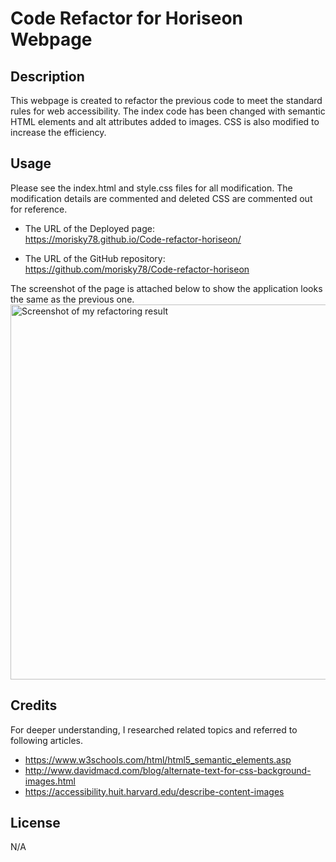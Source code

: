 # Code Refactor for Horiseon Webpage

## Description

This webpage is created to refactor the previous code to meet the standard rules for web accessibility. The index code has been changed with semantic HTML elements and alt attributes added to images. CSS is also modified to increase the efficiency.

## Usage

Please see the index.html and style.css files for all modification. 
The modification details are commented and deleted CSS are commented out for reference.

- The URL of the Deployed page:  
https://morisky78.github.io/Code-refactor-horiseon/

- The URL of the GitHub repository:  
https://github.com/morisky78/Code-refactor-horiseon



The screenshot of the page is attached below to show the application looks the same as the previous one.  
<img src="./assets/images/screencapture.png" width="600" alt="Screenshot of my refactoring result">


## Credits
For deeper understanding, I researched related topics and referred to following articles.
- https://www.w3schools.com/html/html5_semantic_elements.asp
- http://www.davidmacd.com/blog/alternate-text-for-css-background-images.html
- https://accessibility.huit.harvard.edu/describe-content-images

## License
N/A



